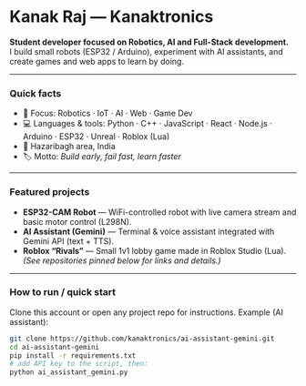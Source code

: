 # Kanak Raj — Kanaktronics

**Student developer focused on Robotics, AI and Full-Stack development.**  
I build small robots (ESP32 / Arduino), experiment with AI assistants, and create games and web apps to learn by doing.

---

### Quick facts
- 🔧 Focus: Robotics · IoT · AI · Web · Game Dev  
- 💻 Languages & tools: Python · C++ · JavaScript · React · Node.js · Arduino · ESP32 · Unreal · Roblox (Lua)  
- 📍 Hazaribagh area, India  
- 🏷 Motto: *Build early, fail fast, learn faster*

---

### Featured projects
- **ESP32-CAM Robot** — WiFi-controlled robot with live camera stream and basic motor control (L298N).  
- **AI Assistant (Gemini)** — Terminal & voice assistant integrated with Gemini API (text + TTS).  
- **Roblox “Rivals”** — Small 1v1 lobby game made in Roblox Studio (Lua).  
*(See repositories pinned below for links and details.)*

---

### How to run / quick start
Clone this account or open any project repo for instructions. Example (AI assistant):
```bash
git clone https://github.com/kanaktronics/ai-assistant-gemini.git
cd ai-assistant-gemini
pip install -r requirements.txt
# add API key to the script, then:
python ai_assistant_gemini.py

